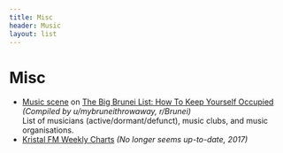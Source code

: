 ```yaml
---
title: Misc
header: Music
layout: list
---
```


# Misc

* [Music scene](https://www.reddit.com/r/Brunei/comments/3rkiu0/the_big_brunei_list_how_to_keep_yourself_occupied/cwq1o9y/) on [The Big Brunei List: How To Keep Yourself Occupied](https://www.reddit.com/r/Brunei/comments/3rkiu0/the_big_brunei_list_how_to_keep_yourself_occupied/) <em>(Compiled by u/mybruneithrowaway, r/Brunei)</em>  
List of musicians (active/dormant/defunct), music clubs, and music organisations.
* [Kristal FM Weekly Charts](http://www.kristal.fm/charts/) _(No longer seems up-to-date, 2017)_
